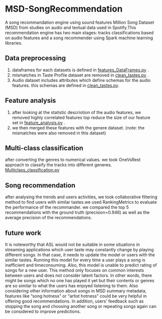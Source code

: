 # MSD-SongRecommendation
A song recommandation engine using sound features
Million Song Dataset (MSD) from studies on audio and textual data used in Spotify.This recommendation engine has two main stages: tracks classifications based on audio features and a song recommender using Spark machine learning libraries.

## Data preprocessing
1. dataframes for each datasets is defined in [features_DataFrames.py](/features_DataFrames.py) .
2. mismatches in Taste Profile dataset are removed in [clean_tastes.py](/clean_tastes.py) . 
3. Audio dataset includes attributes which define schemas for the audio features. this schemas are defined in [clean_tastes.py](/clean_tastes.py). 

## Feature analysis 
1. after looking at the statistic descriotion of the audio features, we removed highly correlated features top reduce the size of our feature set in [feature_analysis.py](/feature_analysis.py) .
2. we then merged these features with the genere dataset. (note: the mismatches were also removed in this dataset)

## Multi-class classification
after converting the genres to numerical values. we took OneVsRest approach to classify the tracks into different generes. [Multiclass_classification.py](/Multiclass_classification.py)

## Song recommendation
after analysing the trends and users activities, we took collaborative filtering method to find users with similar tastes.we used RankingMetrics to evaluate the performance of the recommander. we compared the top 5 recommendations with the ground truth (precision=0.946) as well as the average precision of the recommendations. 

## future work
It is noteworthy that ASL would not be suitable in some situations in streaming applications which user
taste may constantly change by playing different songs. In that case, it needs to update the model or users
with the similar tastes. Running this model for every time a user plays a song is inefficient and timeconsuming.
Also, this model is unable to predict rating of songs for a new user. This method only focuses
on common interests between users and does not consider latent factors. In other words, there might be songs which no one has played it yet but their contents or genres are so similar to what the users has enjoyed
listening to them. Also considering other information about songs in MSD summary metadata, features like “song hotness”
or “artist hotness” could be very helpful in offering good recommendations. In addition, users’ feedback
such as stopping the song and choosing another song or repeating songs again can be considered to improve
predictions.
